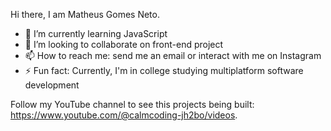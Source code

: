 Hi there, I am Matheus Gomes Neto.

- 🌱 I’m currently learning JavaScript
- 👯 I’m looking to collaborate on front-end project
- 📫 How to reach me: send me an email or interact with me on Instagram
- ⚡ Fun fact: Currently, I'm in college studying multiplatform software development

Follow my YouTube channel to see this projects being built: https://www.youtube.com/@calmcoding-jh2bo/videos.
